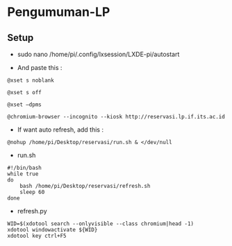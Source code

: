 # Pengumuman-LP

## Setup
* sudo nano /home/pi/.config/lxsession/LXDE-pi/autostart

* And paste this :
```
@xset s noblank

@xset s off

@xset –dpms

@chromium-browser --incognito --kiosk http://reservasi.lp.if.its.ac.id

```

* If want auto refresh, add this :
```
@nohup /home/pi/Desktop/reservasi/run.sh & </dev/null
```

* run.sh
```
#!/bin/bash
while true
do
    bash /home/pi/Desktop/reservasi/refresh.sh
    sleep 60
done
```

* refresh.py
```
WID=$(xdotool search --onlyvisible --class chromium|head -1)
xdotool windowactivate ${WID}
xdotool key ctrl+F5
```

